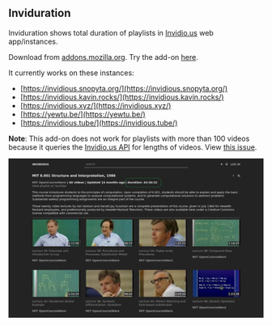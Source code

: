 ## Inviduration

Inviduration shows total duration of playlists in [Invidio.us](https://github.com/omarroth/invidious) web app/instances.

Download from [addons.mozilla.org](https://addons.mozilla.org/en-US/firefox/addon/inviduration/).
Try the add-on [here](https://invidious.snopyta.org/playlist?list=PL3A5849BDE0581B19).

It currently works on these instances:

- [https://invidious.snopyta.org/](https://invidious.snopyta.org/)
- [https://invidious.kavin.rocks/](https://invidious.kavin.rocks/)
- [https://invidious.xyz/](https://invidious.xyz/)
- [https://yewtu.be/](https://yewtu.be/)
- [https://invidious.tube/](https://invidious.tube/)

**Note**: This add-on does not work for playlists with more than 100 videos because it queries the [Invidio.us API](https://github.com/omarroth/invidious/wiki/API) for lengths of videos. View [this issue](https://github.com/omarroth/invidious/issues/1260).

![screenshot](screenshot.png)
